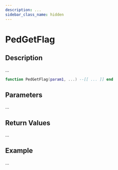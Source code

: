```yaml
---
description: ...
sidebar_class_name: hidden
---
```


# PedGetFlag

## Description

...

```lua
function PedGetFlag(param1, ...) --[[ ... ]] end
```

## Parameters

...

## Return Values

...

## Example

...

